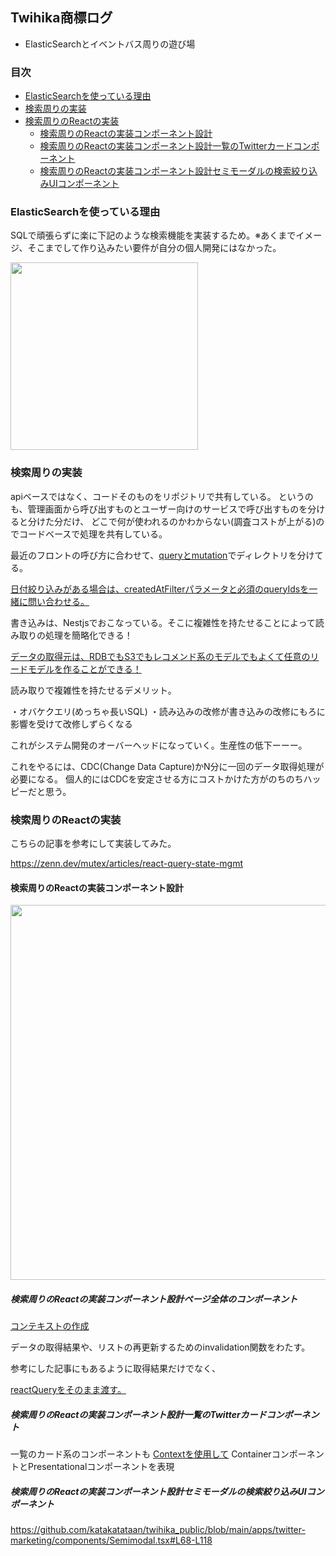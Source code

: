 ## Twihika商標ログ

- ElasticSearchとイベントバス周りの遊び場

### 目次
- [ElasticSearchを使っている理由](#ElasticSearchを使っている理由)
- [検索周りの実装](#検索周りの実装)
- [検索周りのReactの実装](#検索周りのReactの実装)
  - [検索周りのReactの実装コンポーネント設計](#検索周りのReactの実装コンポーネント設計)
  - [検索周りのReactの実装コンポーネント設計一覧のTwitterカードコンポーネント](#検索周りのReactの実装コンポーネント設計一覧のTwitterカードコンポーネント)
  - [検索周りのReactの実装コンポーネント設計セミモーダルの検索絞り込みUIコンポーネント](#検索周りのReactの実装コンポーネント設計セミモーダルの検索絞り込みUIコンポーネント)


### ElasticSearchを使っている理由

SQLで頑張らずに楽に下記のような検索機能を実装するため。※あくまでイメージ、そこまでして作り込みたい要件が自分の個人開発にはなかった。

<img src="https://storage.googleapis.com/pubic-image-for-twi-hika-chrome-extension/docy.jpg" width="300" />

### 検索周りの実装

apiベースではなく、コードそのものをリポジトリで共有している。
というのも、管理画面から呼び出すものとユーザー向けのサービスで呼び出すものを分けると分けた分だけ、
どこで何が使われるのかわからない(調査コストが上がる)のでコードベースで処理を共有している。

最近のフロントの呼び方に合わせて、[queryとmutation](https://github.com/katakatataan/twihika_public/tree/main/packages/elasticsearch/src)でディレクトリを分けてる。


[日付絞り込みがある場合は、createdAtFilterパラメータと必須のqueryIdsを一緒に問い合わせる。](https://github.com/katakatataan/twihika_public/blob/main/packages/elasticsearch/src/queries/tweets.ts#L5-L166)



書き込みは、Nestjsでおこなっている。そこに複雑性を持たせることによって読み取りの処理を簡略化できる！

[データの取得元は、RDBでもS3でもレコメンド系のモデルでもよくて任意のリードモデルを作ることができる！](https://github.com/katakatataan/twihika_public/blob/main/apps/eventbus/src/handlers/handleSaveTweetFromS3ToElastic/index.ts#L152-L159)



読み取りで複雑性を持たせるデメリット。

・オバケクエリ(めっちゃ長いSQL)
・読み込みの改修が書き込みの改修にもろに影響を受けて改修しずらくなる

これがシステム開発のオーバーヘッドになっていく。生産性の低下ーーー。

これをやるには、CDC(Change Data Capture)かN分に一回のデータ取得処理が必要になる。
個人的にはCDCを安定させる方にコストかけた方がのちのちハッピーだと思う。


### 検索周りのReactの実装

こちらの記事を参考にして実装してみた。

https://zenn.dev/mutex/articles/react-query-state-mgmt

#### 検索周りのReactの実装コンポーネント設計


<img src="https://storage.googleapis.com/pubic-image-for-twi-hika-chrome-extension/TwitterMarketing.svg" width="600" />

##### 検索周りのReactの実装コンポーネント設計ページ全体のコンポーネント

[コンテキストの作成](https://github.com/katakatataan/twihika_public/blob/main/apps/twitter-marketing/pages/index.tsx#L101-L120)


データの取得結果や、リストの再更新するためのinvalidation関数をわたす。

参考にした記事にもあるように取得結果だけでなく、

[reactQueryをそのまま渡す。](https://github.com/katakatataan/twihika_public/blob/main/apps/twitter-marketing/pages/index.tsx#L188-L207)



##### 検索周りのReactの実装コンポーネント設計一覧のTwitterカードコンポーネント

一覧のカード系のコンポーネントも
[Contextを使用して](https://github.com/katakatataan/twihika_public/blob/main/apps/twitter-marketing/components/TwitterCard.tsx#L59-L74)
ContainerコンポーネントとPresentationalコンポーネントを表現



##### 検索周りのReactの実装コンポーネント設計セミモーダルの検索絞り込みUIコンポーネント


https://github.com/katakatataan/twihika_public/blob/main/apps/twitter-marketing/components/Semimodal.tsx#L68-L118
